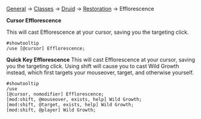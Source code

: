 [General](https://github.com/Harurebi/HaruMacros/tree/master/General) ->
[Classes](https://github.com/Harurebi/HaruMacros/tree/master/Classes) -> [Druid](https://github.com/Harurebi/HaruMacros/tree/master/Classes/Druid) 
-> [Restoration](https://github.com/Harurebi/HaruMacros/tree/master/Classes/Druid/Restoration) -> Efflorescence

**Cursor Efflorescence**

This will cast Efflorescence at your cursor, saving you the targeting click.
```
#showtooltip
/use [@cursor] Efflorescence;
```

**Quick Key Efflorescence**
This will cast Efflorescence at your cursor, saving you the targeting click. Using shift will cause you to cast Wild Growth instead, 
which first targets your mouseover, target, and otherwise yourself.
```
#showtooltip
/use 
[@cursor, nomodifier] Efflorescence;
[mod:shift, @mouseover, exists, help] Wild Growth;
[mod:shift, @target, exists, help] Wild Growth;
[mod:shift, @player] Wild Growth;

```
